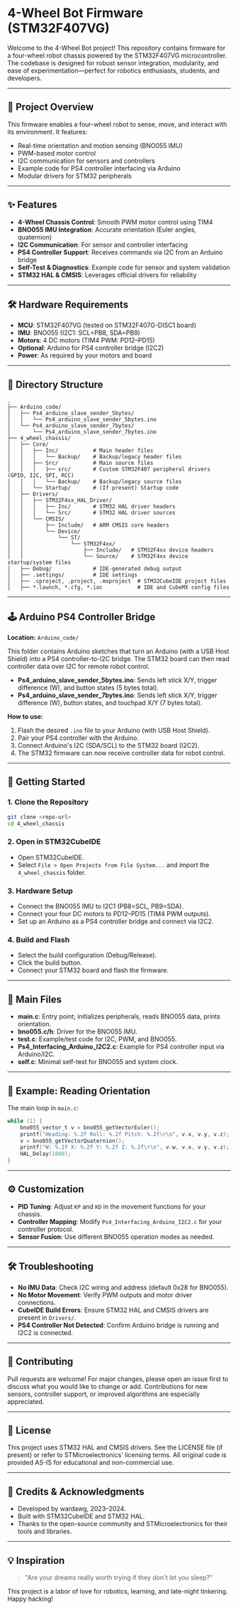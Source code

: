 # 4-Wheel Bot Firmware (STM32F407VG)

Welcome to the 4-Wheel Bot project! This repository contains firmware for a four-wheel robot chassis powered by the STM32F407VG microcontroller. The codebase is designed for robust sensor integration, modularity, and ease of experimentation—perfect for robotics enthusiasts, students, and developers.

---

## 🚗 Project Overview

This firmware enables a four-wheel robot to sense, move, and interact with its environment. It features:

- Real-time orientation and motion sensing (BNO055 IMU)
- PWM-based motor control
- I2C communication for sensors and controllers
- Example code for PS4 controller interfacing via Arduino
- Modular drivers for STM32 peripherals

---

## ✨ Features

- **4-Wheel Chassis Control**: Smooth PWM motor control using TIM4
- **BNO055 IMU Integration**: Accurate orientation (Euler angles, quaternion)
- **I2C Communication**: For sensor and controller interfacing
- **PS4 Controller Support**: Receives commands via I2C from an Arduino bridge
- **Self-Test & Diagnostics**: Example code for sensor and system validation
- **STM32 HAL & CMSIS**: Leverages official drivers for reliability

---

## 🛠️ Hardware Requirements

- **MCU**: STM32F407VG (tested on STM32F407G-DISC1 board)
- **IMU**: BNO055 (I2C1: SCL=PB8, SDA=PB9)
- **Motors**: 4 DC motors (TIM4 PWM: PD12–PD15)
- **Optional**: Arduino for PS4 controller bridge (I2C2)
- **Power**: As required by your motors and board

---

## 📁 Directory Structure

```
.
├── Arduino_code/
│   ├── Ps4_arduino_slave_sender_5bytes/
│   │   └── Ps4_arduino_slave_sender_5bytes.ino
│   └── Ps4_arduino_slave_sender_7bytes/
│       └── Ps4_arduino_slave_sender_7bytes.ino
├── 4_wheel_chassis/
│   ├── Core/
│   │   ├── Inc/           # Main header files
│   │   │   └── Backup/    # Backup/legacy header files
│   │   ├── Src/           # Main source files
│   │   │   ├── src/       # Custom STM32F407 peripheral drivers (GPIO, I2C, SPI, RCC)
│   │   │   └── Backup/    # Backup/legacy source files
│   │   └── Startup/       # (If present) Startup code
│   ├── Drivers/
│   │   ├── STM32F4xx_HAL_Driver/
│   │   │   ├── Inc/       # STM32 HAL driver headers
│   │   │   └── Src/       # STM32 HAL driver sources
│   │   └── CMSIS/
│   │       ├── Include/   # ARM CMSIS core headers
│   │       └── Device/
│   │           └── ST/
│   │               └── STM32F4xx/
│   │                   ├── Include/   # STM32F4xx device headers
│   │                   └── Source/    # STM32F4xx device startup/system files
│   ├── Debug/             # IDE-generated debug output
│   ├── .settings/         # IDE settings
│   ├── .cproject, .project, .mxproject  # STM32CubeIDE project files
│   ├── *.launch, *.cfg, *.ioc           # IDE and CubeMX config files
```

---

## 🕹️ Arduino PS4 Controller Bridge

**Location:** `Arduino_code/`

This folder contains Arduino sketches that turn an Arduino (with a USB Host Shield) into a PS4 controller-to-I2C bridge. The STM32 board can then read controller data over I2C for remote robot control.

- **Ps4_arduino_slave_sender_5bytes.ino**: Sends left stick X/Y, trigger difference (W), and button states (5 bytes total).
- **Ps4_arduino_slave_sender_7bytes.ino**: Sends left stick X/Y, trigger difference (W), button states, and touchpad X/Y (7 bytes total).

**How to use:**

1. Flash the desired `.ino` file to your Arduino (with USB Host Shield).
2. Pair your PS4 controller with the Arduino.
3. Connect Arduino's I2C (SDA/SCL) to the STM32 board (I2C2).
4. The STM32 firmware can now receive controller data for robot control.

---

## 🚀 Getting Started

### 1. Clone the Repository

```sh
git clone <repo-url>
cd 4_wheel_chassis
```

### 2. Open in STM32CubeIDE

- Open STM32CubeIDE.
- Select `File > Open Projects from File System...` and import the `4_wheel_chassis` folder.

### 3. Hardware Setup

- Connect the BNO055 IMU to I2C1 (PB8=SCL, PB9=SDA).
- Connect your four DC motors to PD12–PD15 (TIM4 PWM outputs).
- Set up an Arduino as a PS4 controller bridge and connect via I2C2.

### 4. Build and Flash

- Select the build configuration (Debug/Release).
- Click the build button.
- Connect your STM32 board and flash the firmware.

---

## 🧩 Main Files

- **main.c**: Entry point; initializes peripherals, reads BNO055 data, prints orientation.
- **bno055.c/h**: Driver for the BNO055 IMU.
- **test.c**: Example/test code for I2C, PWM, and BNO055.
- **Ps4_Interfacing_Arduino_I2C2.c**: Example for PS4 controller input via Arduino/I2C.
- **self.c**: Minimal self-test for BNO055 and system clock.

---

## 📝 Example: Reading Orientation

The main loop in `main.c`:

```c
while (1) {
    bno055_vector_t v = bno055_getVectorEuler();
    printf("Heading: %.2f Roll: %.2f Pitch: %.2f\r\n", v.x, v.y, v.z);
    v = bno055_getVectorQuaternion();
    printf("W: %.2f X: %.2f Y: %.2f Z: %.2f\r\n", v.w, v.x, v.y, v.z);
    HAL_Delay(1000);
}
```

---

## ⚙️ Customization

- **PID Tuning**: Adjust `KP` and `KD` in the movement functions for your chassis.
- **Controller Mapping**: Modify `Ps4_Interfacing_Arduino_I2C2.c` for your controller protocol.
- **Sensor Fusion**: Use different BNO055 operation modes as needed.

---

## 🛠️ Troubleshooting

- **No IMU Data**: Check I2C wiring and address (default 0x28 for BNO055).
- **No Motor Movement**: Verify PWM outputs and motor driver connections.
- **CubeIDE Build Errors**: Ensure STM32 HAL and CMSIS drivers are present in `Drivers/`.
- **PS4 Controller Not Detected**: Confirm Arduino bridge is running and I2C2 is connected.

---

## 🤝 Contributing

Pull requests are welcome! For major changes, please open an issue first to discuss what you would like to change or add. Contributions for new sensors, controller support, or improved algorithms are especially appreciated.

---

## 📜 License

This project uses STM32 HAL and CMSIS drivers. See the LICENSE file (if present) or refer to STMicroelectronics' licensing terms. All original code is provided AS-IS for educational and non-commercial use.

---

## 🙏 Credits & Acknowledgments

- Developed by wardawg, 2023–2024.
- Built with STM32CubeIDE and STM32 HAL.
- Thanks to the open-source community and STMicroelectronics for their tools and libraries.

---

## 💡 Inspiration

> "Are your dreams really worth trying if they don't let you sleep?"

This project is a labor of love for robotics, learning, and late-night tinkering. Happy hacking!
